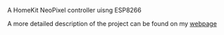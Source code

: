 A HomeKit NeoPixel controller uisng ESP8266

A more detailed description of the project can be found on my [webpage](https://www.ghost7.com/neopixel-led-controller/)